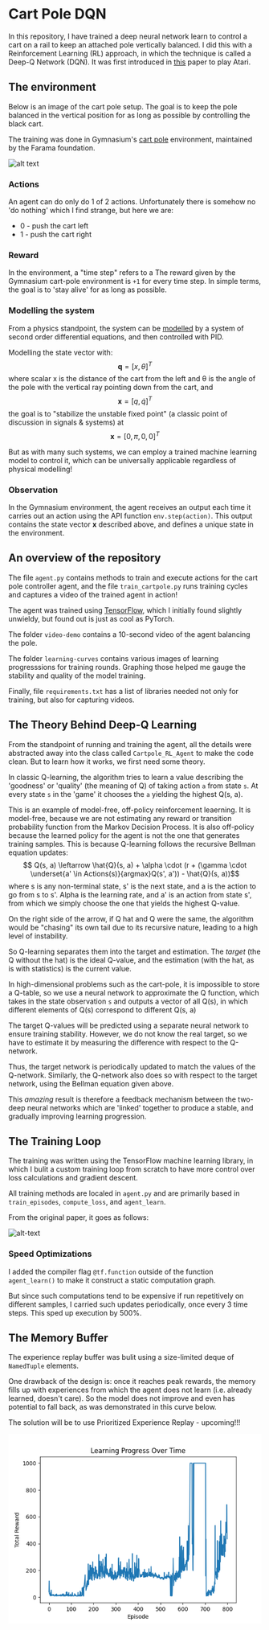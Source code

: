 # Cart Pole DQN

In this repository, I have trained a deep neural network learn to control a cart on a rail to keep an attached pole vertically balanced. I did this with a Reinforcement Learning (RL) approach, in which the technique is called a Deep-Q Network (DQN). It was first introduced in [this](https://arxiv.org/abs/1312.5602) paper to play Atari.

## The environment

Below is an image of the cart pole setup. The goal is to keep the pole balanced in the vertical position for as long as possible by controlling the black cart. 

The training was done in Gymnasium's [cart pole](https://gymnasium.farama.org/environments/classic_control/cart_pole/) environment, maintained by the Farama foundation.

![alt text](https://gymnasium.farama.org/_images/cart_pole.gif)

### Actions

An agent can do only do 1 of 2 actions. Unfortunately there is somehow no 'do nothing' which I find strange, but here we are:
- 0 - push the cart left
- 1 - push the cart right

### Reward

In the environment, a "time step" refers to a The reward given by the Gymnasium cart-pole environment is `+1` for every time step. In simple terms, the goal is to 'stay alive' for as long as possible.

### Modelling the system

From a physics standpoint, the system can be [modelled](https://underactuated.mit.edu/acrobot.html#cart_pole) by a system of second order differential equations, and then controlled with PID. 

Modelling the state vector with: $$ \mathbf{q} = [x, \theta]^T $$ where scalar x is the distance of the cart from the left and θ is the angle of the pole with the vertical ray pointing down from the cart, and $$ \mathbf{x} = [q, \dot{q}]^T $$ the goal is to "stabilize the unstable fixed point" (a classic point of discussion in signals & systems) at $$ \mathbf{x} = [0, \pi, 0, 0]^T $$ 

But as with many such systems, we can employ a trained machine learning model to control it, which can be universally applicable regardless of physical modelling!

### Observation

In the Gymnasium environment, the agent receives an output each time it carries out an action using the API function `env.step(action)`. This output contains the state vector $\mathbf{x}$ described above, and defines a unique state in the environment.

## An overview of the repository

The file `agent.py` contains methods to train and execute actions for the cart pole controller agent, and the file `train_cartpole.py` runs training cycles and captures a video of the trained agent in action! 

The agent was trained using [TensorFlow](https://www.tensorflow.org/install/source), which I initially found slightly unwieldy, but found out is just as cool as PyTorch. 

The folder `video-demo` contains a 10-second video of the agent balancing the pole. 

The folder `learning-curves` contains various images of learning progresssions for training rounds. Graphing those helped me gauge the stability and quality of the model training.

Finally, file `requirements.txt` has a list of libraries needed not only for training, but also for capturing videos.

## The Theory Behind Deep-Q Learning

From the standpoint of running and training the agent, all the details were abstracted away into the class called `Cartpole_RL_Agent` to make the code clean. But to learn how it works, we first need some theory.

In classic Q-learning, the algorithm tries to learn a value describing the 'goodness' or 'quality' (the meaning of Q) of taking action `a` from state `s`. At every state `s` in the 'game' it chooses the `a` yielding the highest Q(s, a). 

This is an example of model-free, off-policy reinforcement leaerning. It is model-free, because we are not estimating any reward or transition probability function from the Markov Decision Process. It is also off-policy because the learned policy for the agent is not the one that generates training samples. This is because Q-learning follows the recursive Bellman equation updates: $$ Q(s, a) \leftarrow \hat{Q}(s, a) + \alpha \cdot (r + (\gamma \cdot \underset{a' \in Actions(s)}{argmax}Q(s', a')) - \hat{Q}(s, a))$$ where s is any non-terminal state, s' is the next state, and a is the action to go from s to s'. Alpha is the learning rate, and a' is an action from state s', from which we simply choose the one that yields the highest Q-value.

On the right side of the arrow, if Q hat and Q were the same, the algorithm would be "chasing" its own tail due to its recursive nature, leading to a high level of instability.

So Q-learning separates them into the target and estimation. The *target* (the Q without the hat) is the ideal Q-value, and the estimation (with the hat, as is with statistics) is the current value.

In high-dimensional problems such as the cart-pole, it is impossible to store a Q-table, so we use a neural network to approximate the Q function, which takes in the state observation `s` and outputs a vector of all Q(s), in which different elements of Q(s) correspond to different Q(s, a)

The target Q-values will be predicted using a separate neural network to ensure training stability. However, we do not know the real target, so we have to estimate it by measuring the difference with respect to the Q-network. 

Thus, the target network is periodically updated to match the values of the Q-network. Similarly, the Q-network also does so with respect to the target network, using the Bellman equation given above.

This *amazing* result is therefore a feedback mechanism between the two-deep neural networks which are 'linked' together to produce a stable, and gradually improving learning progression.

## The Training Loop

The training was written using the TensorFlow machine learning library, in which I bulit a custom training loop from scratch to have more control over loss calculations and gradient descent. 

All training methods are localed in `agent.py` and are primarily based in `train_episodes`, `compute_loss`, and `agent_learn`.

From the original paper, it goes as follows:

![alt-text](https://i.sstatic.net/DEmcS.png)

### Speed Optimizations

I added the compiler flag `@tf.function` outside of the function `agent_learn()` to make it construct a static computation graph. 

But since such computations tend to be expensive if run repetitively on different samples, I carried such updates periodically, once every 3 time steps. This sped up execution by 500%.

## The Memory Buffer

The experience replay buffer was bulit using a size-limited deque of `NamedTuple` elements. 

One drawback of the design is: once it reaches peak rewards, the memory fills up with experiences from which the agent does not learn (i.e. already learned, doesn't care). So the model does not improve and even has potential to fall back, as was demonstrated in this curve below. 

The solution will be to use Prioritized Experience Replay - upcoming!!!

![alt-text](learning_curves/stable_curve.png)
